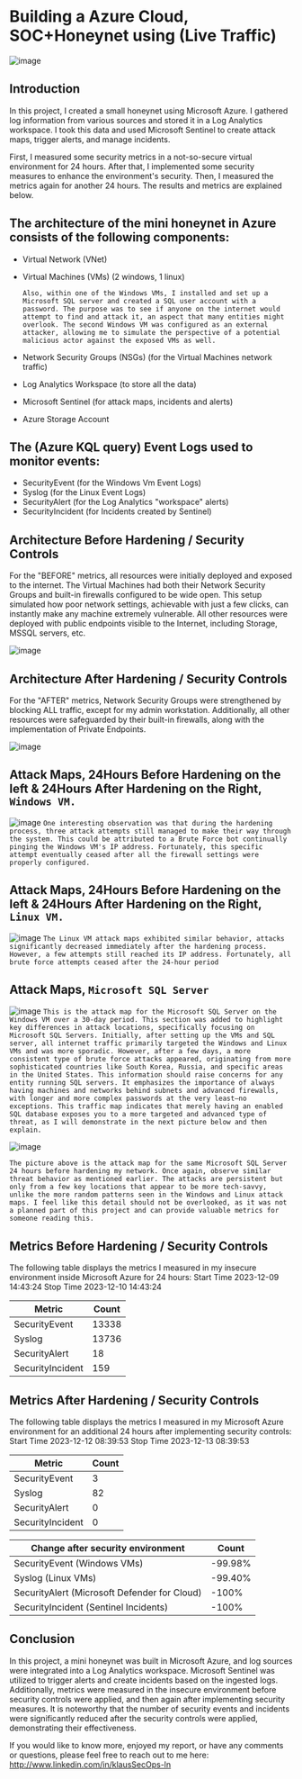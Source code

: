 # Building a Azure Cloud, SOC+Honeynet using (Live Traffic)

![image](https://github.com/KlausSecureShield/Cloud-SOC-Azure-Honeynet/assets/153767032/39d30daa-10ad-4f85-acc9-31f732b8987d)


## Introduction

In this project, I created a small honeynet using Microsoft Azure. I gathered log information from various sources and stored it in a Log Analytics workspace. I took this data and used Microsoft Sentinel to create attack maps, trigger alerts, and manage incidents.

First, I measured some security metrics in a not-so-secure virtual environment for 24 hours. After that, I implemented some security measures to enhance the environment's security. Then, I measured the metrics again for another 24 hours. The results and metrics are explained below.

## The architecture of the mini honeynet in Azure consists of the following components:

- Virtual Network (VNet)
- Virtual Machines (VMs) (2 windows, 1 linux)
  
  ```Also, within one of the Windows VMs, I installed and set up a Microsoft SQL server and created a SQL user account with a password. The purpose was to see if anyone on the internet would attempt to find and attack it, an aspect that many entities might overlook. The second Windows VM was configured as an external attacker, allowing me to simulate the perspective of a potential malicious actor against the exposed VMs as well.```
- Network Security Groups (NSGs) (for the Virtual Machines network traffic)
- Log Analytics Workspace (to store all the data)
- Microsoft Sentinel (for attack maps, incidents and alerts)
- Azure Storage Account

## The (Azure KQL query) Event Logs used to monitor events:
- SecurityEvent (for the Windows Vm Event Logs)
- Syslog (for the Linux Event Logs)
- SecurityAlert (for the Log Analytics "workspace" alerts)
- SecurityIncident (for Incidents created by Sentinel)


## Architecture Before Hardening / Security Controls
For the "BEFORE" metrics, all resources were initially deployed and exposed to the internet. The Virtual Machines had both their Network Security Groups and built-in firewalls configured to be wide open. This setup simulated how poor network settings, achievable with just a few clicks, can instantly make any machine extremely vulnerable. All other resources were deployed with public endpoints visible to the Internet, including Storage, MSSQL servers, etc.

![image](https://github.com/KlausSecureShield/Cloud-SOC-Azure-Honeynet/assets/153767032/610a7348-1275-4d6f-b834-ca054fd3694c)



## Architecture After Hardening / Security Controls

For the "AFTER" metrics, Network Security Groups were strengthened by blocking ALL traffic, except for my admin workstation. Additionally, all other resources were safeguarded by their built-in firewalls, along with the implementation of Private Endpoints.

![image](https://github.com/KlausSecureShield/Cloud-SOC-Azure-Honeynet/assets/153767032/30289f44-e249-49f1-9777-7f8f298a375d)



## Attack Maps, 24Hours Before Hardening on the left & 24Hours After Hardening on the Right, ```Windows VM.```
![image](https://github.com/KlausSecureShield/Cloud-SOC-Azure-Honeynet/assets/153767032/40583f5b-65eb-4143-bf06-17668a23cb24)
```One interesting observation was that during the hardening process, three attack attempts still managed to make their way through the system. This could be attributed to a Brute Force bot continually pinging the Windows VM's IP address. Fortunately, this specific attempt eventually ceased after all the firewall settings were properly configured.``` 

## Attack Maps, 24Hours Before Hardening on the left & 24Hours After Hardening on the Right, ```Linux VM.```
![image](https://github.com/KlausSecureShield/Cloud-SOC-Azure-Honeynet/assets/153767032/25fb5ff7-fe20-4d5d-a95b-81c2e920daae)
```The Linux VM attack maps exhibited similar behavior, attacks significantly decreased immediately after the hardening process. However, a few attempts still reached its IP address. Fortunately, all brute force attempts ceased after the 24-hour period``` 

## Attack Maps, ```Microsoft SQL Server```
![image](https://github.com/KlausSecureShield/Cloud-SOC-Azure-Honeynet/assets/153767032/109fed3a-2661-43b0-b4ad-1d0c4a9e45b4)
```This is the attack map for the Microsoft SQL Server on the Windows VM over a 30-day period. This section was added to highlight key differences in attack locations, specifically focusing on Microsoft SQL Servers. Initially, after setting up the VMs and SQL server, all internet traffic primarily targeted the Windows and Linux VMs and was more sporadic. However, after a few days, a more consistent type of brute force attacks appeared, originating from more sophisticated countries like South Korea, Russia, and specific areas in the United States. This information should raise concerns for any entity running SQL servers. It emphasizes the importance of always having machines and networks behind subnets and advanced firewalls, with longer and more complex passwords at the very least—no exceptions. This traffic map indicates that merely having an enabled SQL database exposes you to a more targeted and advanced type of threat, as I will demonstrate in the next picture below and then explain.```  

![image](https://github.com/KlausSecureShield/Cloud-SOC-Azure-Honeynet/assets/153767032/5eb79d82-cf25-46e9-a1ee-ccdb699b0462)

```The picture above is the attack map for the same Microsoft SQL Server 24 hours before hardening my network. Once again, observe similar threat behavior as mentioned earlier. The attacks are persistent but only from a few key locations that appear to be more tech-savvy, unlike the more random patterns seen in the Windows and Linux attack maps. I feel like this detail should not be overlooked, as it was not a planned part of this project and can provide valuable metrics for someone reading this.```

 
## Metrics Before Hardening / Security Controls

The following table displays the metrics I measured in my insecure environment inside Microsoft Azure for 24 hours:
Start Time 2023-12-09 14:43:24
Stop Time 2023-12-10 14:43:24

| Metric                   | Count
| ------------------------ | -----
| SecurityEvent            | 13338
| Syslog                   | 13736
| SecurityAlert            | 18
| SecurityIncident         | 159


## Metrics After Hardening / Security Controls

The following table displays the metrics I measured in my Microsoft Azure environment for an additional 24 hours after implementing security controls:
Start Time 2023-12-12 08:39:53
Stop Time	2023-12-13 08:39:53

| Metric                   | Count
| ------------------------ | -----
| SecurityEvent            | 3
| Syslog                   | 82
| SecurityAlert            | 0
| SecurityIncident         | 0


| Change after security environment           | Count
| ------------------------                    | -----
| SecurityEvent (Windows VMs)                 | -99.98%
| Syslog (Linux VMs)                          | -99.40%
| SecurityAlert (Microsoft Defender for Cloud)| -100%
| SecurityIncident (Sentinel Incidents)       | -100%

## Conclusion

In this project, a mini honeynet was built in Microsoft Azure, and log sources were integrated into a Log Analytics workspace. Microsoft Sentinel was utilized to trigger alerts and create incidents based on the ingested logs. Additionally, metrics were measured in the insecure environment before security controls were applied, and then again after implementing security measures. It is noteworthy that the number of security events and incidents were significantly reduced after the security controls were applied, demonstrating their effectiveness.


If you would like to know more, enjoyed my report, or have any comments or questions, please feel free to reach out to me here:  http://www.linkedin.com/in/klausSecOps-ln


